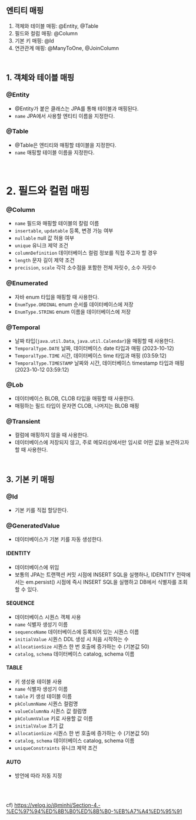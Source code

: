## 엔티티 매핑
1. 객체와 테이블 매핑: @Entity, @Table
2. 필드와 컬럼 매핑: @Column
3. 기본 키 매핑: @Id
4. 연관관계 매핑: @ManyToOne, @JoinColumn

## <br>1. 객체와 테이블 매핑
### @Entity
- @Entity가 붙은 클래스는 JPA를 통해 테이블과 매핑된다.
- `name` JPA에서 사용할 엔티티 이름을 지정한다.

### @Table
- @Table은 엔티티와 매핑할 테이블을 지정한다.
- `name` 매핑할 테이블 이름을 지정한다.

# <br>2. 필드와 컬럼 매핑
### @Column
- `name` 필드와 매핑할 테이블의 칼럼 이름
- `insertable`, `updatable` 등록, 변경 가능 여부
- `nullable` null 값 허용 여부
- `unique` 유니크 제약 조건
- `columnDefinition` 데이터베이스 컬럼 정보를 직접 주고자 할 경우
- `length` 문자 길이 제약 조건
- `precision`, `scale` 각각 소수점을 포함한 전체 자릿수, 소수 자릿수

### @Enumerated
- 자바 enum 타입을 매핑할 때 사용한다.
- `EnumType.ORDINAL` enum 순서를 데이터베이스에 저장
- `EnumType.STRING` enum 이름을 데이터베이스에 저장

### @Temporal
- 날짜 타입(`java.util.Data`, `java.util.Calendar`)을 매핑할 때 사용한다.
- `TemporalType.DATE` 날짜, 데이터베이스 date 타입과 매핑 (2023-10-12)
- `TemporalType.TIME` 시간, 데이터베이스 time 타입과 매핑 (03:59:12)
- `TemporalType.TIMESTAMP` 날짜와 시간, 데이터베이스 timestamp 타입과 매핑 (2023-10-12 03:59:12)

### @Lob
- 데이터베이스 BLOB, CLOB 타입을 매핑할 때 사용한다.
- 매핑하는 필드 타입이 문자면 CLOB, 나머지는 BLOB 매핑

### @Transient
- 컬럼에 매핑하지 않을 때 사용한다.
- 데이터베이스에 저장되지 않고, 주로 메모리상에서만 임시로 어떤 값을 보관하고자 할 때 사용한다.

## <br>3. 기본 키 매핑
### @Id
- 기본 키를 직접 할당한다.

### @GeneratedValue
- 데이터베이스가 기본 키를 자동 생성한다.

#### IDENTITY
- 데이터베이스에 위임
- 보통의 JPA는 트랜잭션 커밋 시점에 INSERT SQL을 실행하나, IDENTITY 전략에서는 em.persist() 시점에 즉시 INSERT SQL을 실행하고 DB에서 식별자를 조회할 수 있다.

#### SEQUENCE
- 데이터베이스 시퀀스 객체 사용
- `name` 식별자 생성기 이름
- `sequenceName` 데이터베이스에 등록되어 있는 시퀀스 이름
- `initialValue` 시퀀스 DDL 생성 시 처음 시작하는 수
- `allocationSize` 시퀀스 한 번 호출에 증가하는 수 (기본값 50)
- `catalog`, `schema` 데이터베이스 catalog, schema 이름

#### TABLE
- 키 생성용 테이블 사용
- `name` 식별자 생성기 이름
- `table` 키 생성 테이블 이름
- `pkColumnName` 시퀀스 컬럼명
- `valueColumnNa` 시퀀스 값 컬럼명
- `pkColumnValue` 키로 사용할 값 이름
- `initialValue` 초기 값
- `allocationSize` 시퀀스 한 번 호출에 증가하는 수 (기본값 50)
- `catalog`, `schema` 데이터베이스 catalog, schema 이름
- `uniqueConstraints` 유니크 제약 조건

#### AUTO
- 방언에 따라 자동 지정

<br><br>

cf) https://velog.io/@minhi/Section-4.-%EC%97%94%ED%8B%B0%ED%8B%B0-%EB%A7%A4%ED%95%91